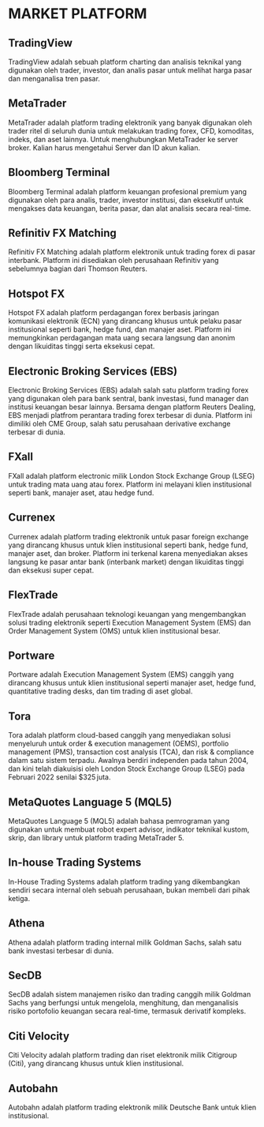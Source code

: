 # MARKET PLATFORM

## TradingView

TradingView adalah sebuah platform charting dan analisis teknikal yang digunakan oleh trader, investor, dan analis pasar untuk melihat harga pasar dan menganalisa tren pasar.

## MetaTrader

MetaTrader adalah platform trading elektronik yang banyak digunakan oleh trader ritel di seluruh dunia untuk melakukan trading forex, CFD, komoditas, indeks, dan aset lainnya. Untuk menghubungkan MetaTrader ke server broker. Kalian harus mengetahui Server dan ID akun kalian.

## Bloomberg Terminal

Bloomberg Terminal adalah platform keuangan profesional premium yang digunakan oleh para analis, trader, investor institusi, dan eksekutif untuk mengakses data keuangan, berita pasar, dan alat analisis secara real-time.

## Refinitiv FX Matching

Refinitiv FX Matching adalah platform elektronik untuk trading forex di pasar interbank. Platform ini disediakan oleh perusahaan Refinitiv yang sebelumnya bagian dari Thomson Reuters.

## Hotspot FX

Hotspot FX adalah platform perdagangan forex berbasis jaringan komunikasi elektronik (ECN) yang dirancang khusus untuk pelaku pasar institusional seperti bank, hedge fund, dan manajer aset.  Platform ini memungkinkan perdagangan mata uang secara langsung dan anonim dengan likuiditas tinggi serta eksekusi cepat.

## Electronic Broking Services (EBS)

Electronic Broking Services (EBS) adalah salah satu platform trading forex yang digunakan oleh para bank sentral, bank investasi, fund manager dan institusi keuangan besar lainnya. Bersama dengan platform Reuters Dealing, EBS menjadi platfrom perantara trading forex terbesar di dunia. Platform ini dimiliki oleh CME Group, salah satu perusahaan derivative exchange terbesar di dunia.

## FXall

FXall adalah platform electronic milik London Stock Exchange Group (LSEG) untuk trading mata uang atau forex. Platform ini melayani klien institusional seperti bank, manajer aset, atau hedge fund.

## Currenex

Currenex adalah platform trading elektronik untuk pasar foreign exchange yang dirancang khusus untuk klien institusional seperti bank, hedge fund, manajer aset, dan broker. Platform ini terkenal karena menyediakan akses langsung ke pasar antar bank (interbank market) dengan likuiditas tinggi dan eksekusi super cepat.

## FlexTrade

FlexTrade adalah perusahaan teknologi keuangan yang mengembangkan solusi trading elektronik seperti Execution Management System (EMS) dan Order Management System (OMS) untuk klien institusional besar.

## Portware

Portware adalah Execution Management System (EMS) canggih yang dirancang khusus untuk klien institusional seperti manajer aset, hedge fund, quantitative trading desks, dan tim trading di aset global.

## Tora

Tora adalah platform cloud-based canggih yang menyediakan solusi menyeluruh untuk order & execution management (OEMS), portfolio management (PMS), transaction cost analysis (TCA), dan risk & compliance dalam satu sistem terpadu. Awalnya berdiri independen pada tahun 2004, dan kini telah diakuisisi oleh London Stock Exchange Group (LSEG) pada Februari 2022 senilai $325 juta.

## MetaQuotes Language 5 (MQL5)

MetaQuotes Language 5 (MQL5) adalah bahasa pemrograman yang digunakan untuk membuat robot expert advisor, indikator teknikal kustom, skrip, dan library untuk platform trading MetaTrader 5.

## In-house Trading Systems

In-House Trading Systems adalah platform trading yang dikembangkan sendiri secara internal oleh sebuah perusahaan, bukan membeli dari pihak ketiga.

## Athena

Athena adalah platform trading internal milik Goldman Sachs, salah satu bank investasi terbesar di dunia.

## SecDB

SecDB adalah sistem manajemen risiko dan trading canggih milik Goldman Sachs yang berfungsi untuk mengelola, menghitung, dan menganalisis risiko portofolio keuangan secara real-time, termasuk derivatif kompleks.

## Citi Velocity

Citi Velocity adalah platform trading dan riset elektronik milik Citigroup (Citi), yang dirancang khusus untuk klien institusional.

## Autobahn

Autobahn adalah platform trading elektronik milik Deutsche Bank untuk klien institusional.